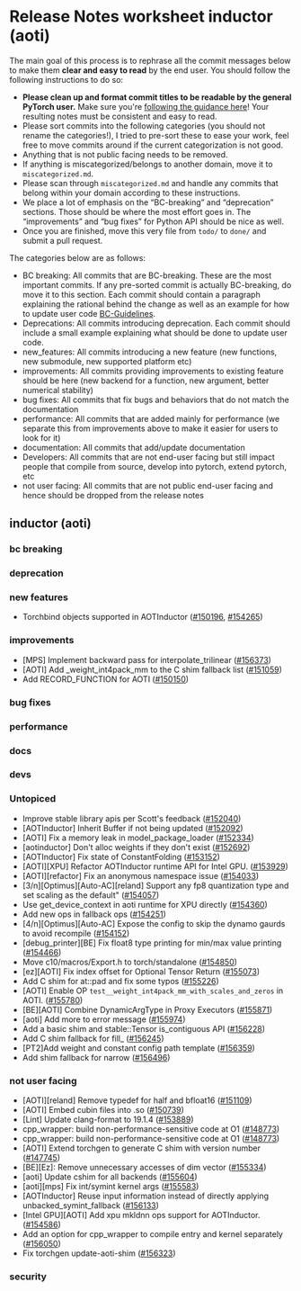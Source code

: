 
# Release Notes worksheet inductor (aoti)

The main goal of this process is to rephrase all the commit messages below to make them **clear and easy to read** by the end user. You should follow the following instructions to do so:

* **Please clean up and format commit titles to be readable by the general PyTorch user.** Make sure you're [following the guidance here](https://docs.google.com/document/d/14OmgGBr1w6gl1VO47GGGdwrIaUNr92DFhQbY_NEk8mQ/edit)! Your resulting notes must be consistent and easy to read.
* Please sort commits into the following categories (you should not rename the categories!), I tried to pre-sort these to ease your work, feel free to move commits around if the current categorization is not good.
* Anything that is not public facing needs to be removed.
* If anything is miscategorized/belongs to another domain, move it to `miscategorized.md`.
* Please scan through `miscategorized.md` and handle any commits that belong within your domain according to these instructions.
* We place a lot of emphasis on the “BC-breaking” and “deprecation” sections. Those should be where the most effort goes in. The “improvements” and “bug fixes” for Python API should be nice as well.
* Once you are finished, move this very file from `todo/` to `done/` and submit a pull request.

The categories below are as follows:

* BC breaking: All commits that are BC-breaking. These are the most important commits. If any pre-sorted commit is actually BC-breaking, do move it to this section. Each commit should contain a paragraph explaining the rational behind the change as well as an example for how to update user code [BC-Guidelines](https://docs.google.com/document/d/14OmgGBr1w6gl1VO47GGGdwrIaUNr92DFhQbY_NEk8mQ/edit#heading=h.a9htwgvvec1m).
* Deprecations: All commits introducing deprecation. Each commit should include a small example explaining what should be done to update user code.
* new_features: All commits introducing a new feature (new functions, new submodule, new supported platform etc)
* improvements: All commits providing improvements to existing feature should be here (new backend for a function, new argument, better numerical stability)
* bug fixes: All commits that fix bugs and behaviors that do not match the documentation
* performance: All commits that are added mainly for performance (we separate this from improvements above to make it easier for users to look for it)
* documentation: All commits that add/update documentation
* Developers: All commits that are not end-user facing but still impact people that compile from source, develop into pytorch, extend pytorch, etc
* not user facing: All commits that are not public end-user facing and hence should be dropped from the release notes

## inductor (aoti)
### bc breaking
### deprecation
### new features
- Torchbind objects supported in AOTInductor ([#150196](https://github.com/pytorch/pytorch/pull/150196), [#154265](https://github.com/pytorch/pytorch/pull/154265))
### improvements
- [MPS] Implement backward pass for interpolate_trilinear ([#156373](https://github.com/pytorch/pytorch/pull/156373))
- [AOTI] Add _weight_int4pack_mm to the C shim fallback list ([#151059](https://github.com/pytorch/pytorch/pull/151059))
- Add RECORD_FUNCTION for AOTI ([#150150](https://github.com/pytorch/pytorch/pull/150150))
### bug fixes
### performance
### docs
### devs
### Untopiced
- Improve stable library apis per Scott's feedback ([#152040](https://github.com/pytorch/pytorch/pull/152040))
- [AOTInductor] Inherit Buffer if not being updated ([#152092](https://github.com/pytorch/pytorch/pull/152092))
- [AOTI] Fix a memory leak in model_package_loader ([#152334](https://github.com/pytorch/pytorch/pull/152334))
- [aotinductor] Don't alloc weights if they don't exist ([#152692](https://github.com/pytorch/pytorch/pull/152692))
- [AOTInductor] Fix state of ConstantFolding ([#153152](https://github.com/pytorch/pytorch/pull/153152))
- [AOTI][XPU] Refactor AOTInductor runtime API for Intel GPU. ([#153929](https://github.com/pytorch/pytorch/pull/153929))
- [AOTI][refactor] Fix an anonymous namespace issue ([#154033](https://github.com/pytorch/pytorch/pull/154033))
- [3/n][Optimus][Auto-AC][reland] Support any fp8 quantization type and set scaling as the default" ([#154057](https://github.com/pytorch/pytorch/pull/154057))
- Use get_device_context in aoti runtime for XPU directly ([#154360](https://github.com/pytorch/pytorch/pull/154360))
- Add new ops in fallback ops ([#154251](https://github.com/pytorch/pytorch/pull/154251))
- [4/n][Optimus][Auto-AC] Expose the config to skip the dynamo gaurds to avoid recompile ([#154152](https://github.com/pytorch/pytorch/pull/154152))
- [debug_printer][BE] Fix float8 type printing for min/max value printing ([#154466](https://github.com/pytorch/pytorch/pull/154466))
- Move c10/macros/Export.h to torch/standalone ([#154850](https://github.com/pytorch/pytorch/pull/154850))
- [ez][AOTI] Fix index offset for Optional Tensor Return ([#155073](https://github.com/pytorch/pytorch/pull/155073))
- Add C shim for at::pad and fix some typos ([#155226](https://github.com/pytorch/pytorch/pull/155226))
- [AOTI] Enable OP `test__weight_int4pack_mm_with_scales_and_zeros` in AOTI. ([#155780](https://github.com/pytorch/pytorch/pull/155780))
- [BE][AOTI] Combine DynamicArgType in Proxy Executors ([#155871](https://github.com/pytorch/pytorch/pull/155871))
- [aoti] Add more to error message ([#155974](https://github.com/pytorch/pytorch/pull/155974))
- Add a basic shim and stable::Tensor is_contiguous API ([#156228](https://github.com/pytorch/pytorch/pull/156228))
- Add C shim fallback for fill_ ([#156245](https://github.com/pytorch/pytorch/pull/156245))
- [PT2]Add weight and constant config path template ([#156359](https://github.com/pytorch/pytorch/pull/156359))
- Add shim fallback for narrow ([#156496](https://github.com/pytorch/pytorch/pull/156496))
### not user facing
- [AOTI][reland] Remove typedef for half and bfloat16 ([#151109](https://github.com/pytorch/pytorch/pull/151109))
- [AOTI] Embed cubin files into .so ([#150739](https://github.com/pytorch/pytorch/pull/150739))
- [Lint] Update clang-format to 19.1.4 ([#153889](https://github.com/pytorch/pytorch/pull/153889))
- cpp_wrapper: build non-performance-sensitive code at O1 ([#148773](https://github.com/pytorch/pytorch/pull/148773))
- cpp_wrapper: build non-performance-sensitive code at O1 ([#148773](https://github.com/pytorch/pytorch/pull/148773))
- [AOTI] Extend torchgen to generate C shim with version number ([#147745](https://github.com/pytorch/pytorch/pull/147745))
- [BE][Ez]: Remove unnecessary accesses of dim vector ([#155334](https://github.com/pytorch/pytorch/pull/155334))
- [aoti] Update cshim for all backends ([#155604](https://github.com/pytorch/pytorch/pull/155604))
- [aoti][mps] Fix int/symint kernel args ([#155583](https://github.com/pytorch/pytorch/pull/155583))
- [AOTInductor] Reuse input information instead of directly applying unbacked_symint_fallback ([#156133](https://github.com/pytorch/pytorch/pull/156133))
- [Intel GPU][AOTI] Add xpu mkldnn ops support for AOTInductor. ([#154586](https://github.com/pytorch/pytorch/pull/154586))
- Add an option for cpp_wrapper to compile entry and kernel separately ([#156050](https://github.com/pytorch/pytorch/pull/156050))
- Fix torchgen update-aoti-shim ([#156323](https://github.com/pytorch/pytorch/pull/156323))
### security
